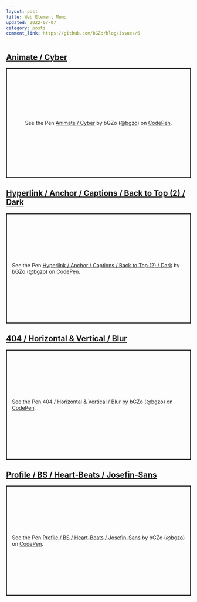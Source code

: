```yaml
---
layout: post
title: Web Element Memo
updated: 2022-07-07
category: posts
comment_link: https://github.com/bGZo/blog/issues/6
---
```


## [Animate / Cyber](https://codepen.io/bgzo/pen/WNXPVpy?editors=1100 )

<p class="codepen" data-height="300" data-default-tab="html,result" data-slug-hash="WNXPVpy" data-user="bgzo" style="height: 300px; box-sizing: border-box; display: flex; align-items: center; justify-content: center; border: 2px solid; margin: 1em 0; padding: 1em;">
  <span>See the Pen <a href="https://codepen.io/bgzo/pen/WNXPVpy">
  Animate / Cyber</a> by bGZo (<a href="https://codepen.io/bgzo">@bgzo</a>)
  on <a href="https://codepen.io">CodePen</a>.</span>
</p>
<script async src="https://cpwebassets.codepen.io/assets/embed/ei.js"></script>

## [Hyperlink / Anchor / Captions / Back to Top (2) / Dark](https://codepen.io/bgzo/pen/yLvQxWm )

<p class="codepen" data-height="300" data-default-tab="html,result" data-slug-hash="yLvQxWm" data-user="bgzo" style="height: 300px; box-sizing: border-box; display: flex; align-items: center; justify-content: center; border: 2px solid; margin: 1em 0; padding: 1em;">
  <span>See the Pen <a href="https://codepen.io/bgzo/pen/yLvQxWm">
  Hyperlink / Anchor / Captions / Back to Top (2) / Dark</a> by bGZo (<a href="https://codepen.io/bgzo">@bgzo</a>)
  on <a href="https://codepen.io">CodePen</a>.</span>
</p>
<script async src="https://cpwebassets.codepen.io/assets/embed/ei.js"></script>


## [404 / Horizontal & Vertical / Blur](https://codepen.io/bgzo/pen/bGgWowW )
<p class="codepen" data-height="300" data-default-tab="html,result" data-slug-hash="bGgWowW" data-user="bgzo" style="height: 300px; box-sizing: border-box; display: flex; align-items: center; justify-content: center; border: 2px solid; margin: 1em 0; padding: 1em;">
  <span>See the Pen <a href="https://codepen.io/bgzo/pen/bGgWowW">
  404 / Horizontal &amp; Vertical / Blur</a> by bGZo (<a href="https://codepen.io/bgzo">@bgzo</a>)
  on <a href="https://codepen.io">CodePen</a>.</span>
</p>
<script async src="https://cpwebassets.codepen.io/assets/embed/ei.js"></script>

## [Profile / BS / Heart-Beats / Josefin-Sans](https://codepen.io/bgzo/pen/dyobXBv )

<p class="codepen" data-height="300" data-default-tab="html,result" data-slug-hash="dyobXBv" data-user="bgzo" style="height: 300px; box-sizing: border-box; display: flex; align-items: center; justify-content: center; border: 2px solid; margin: 1em 0; padding: 1em;">
  <span>See the Pen <a href="https://codepen.io/bgzo/pen/dyobXBv">
  Profile / BS / Heart-Beats / Josefin-Sans</a> by bGZo (<a href="https://codepen.io/bgzo">@bgzo</a>)
  on <a href="https://codepen.io">CodePen</a>.</span>
</p>
<script async src="https://cpwebassets.codepen.io/assets/embed/ei.js"></script>